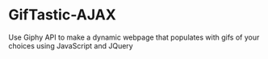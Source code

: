 # GifTastic-AJAX
Use Giphy API to make a dynamic webpage that populates with gifs of your choices using JavaScript and JQuery

